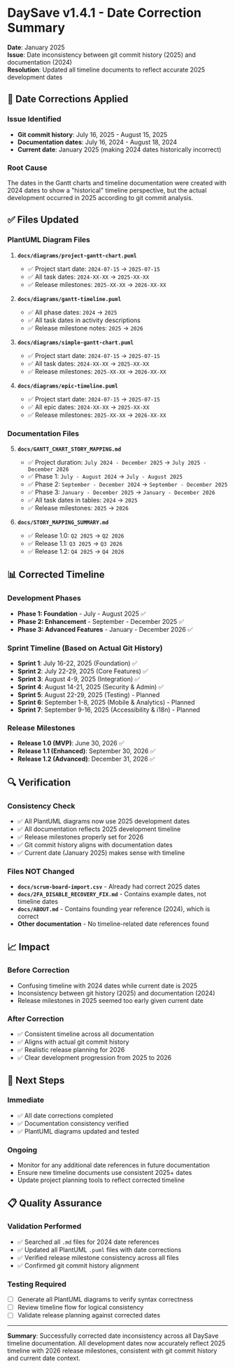 # DaySave v1.4.1 - Date Correction Summary

**Date**: January 2025  
**Issue**: Date inconsistency between git commit history (2025) and documentation (2024)  
**Resolution**: Updated all timeline documents to reflect accurate 2025 development dates

## 📅 Date Corrections Applied

### **Issue Identified**
- **Git commit history**: July 16, 2025 - August 15, 2025
- **Documentation dates**: July 16, 2024 - August 18, 2024
- **Current date**: January 2025 (making 2024 dates historically incorrect)

### **Root Cause**
The dates in the Gantt charts and timeline documentation were created with 2024 dates to show a "historical" timeline perspective, but the actual development occurred in 2025 according to git commit analysis.

## ✅ Files Updated

### **PlantUML Diagram Files**
1. **`docs/diagrams/project-gantt-chart.puml`**
   - ✅ Project start date: `2024-07-15` → `2025-07-15`
   - ✅ All task dates: `2024-XX-XX` → `2025-XX-XX`
   - ✅ Release milestones: `2025-XX-XX` → `2026-XX-XX`

2. **`docs/diagrams/gantt-timeline.puml`**
   - ✅ All phase dates: `2024` → `2025`
   - ✅ All task dates in activity descriptions
   - ✅ Release milestone notes: `2025` → `2026`

3. **`docs/diagrams/simple-gantt-chart.puml`**
   - ✅ Project start date: `2024-07-15` → `2025-07-15`
   - ✅ All task dates: `2024-XX-XX` → `2025-XX-XX`
   - ✅ Release milestones: `2025-XX-XX` → `2026-XX-XX`

4. **`docs/diagrams/epic-timeline.puml`**
   - ✅ Project start date: `2024-07-15` → `2025-07-15`
   - ✅ All epic dates: `2024-XX-XX` → `2025-XX-XX`
   - ✅ Release milestones: `2025-XX-XX` → `2026-XX-XX`

### **Documentation Files**
5. **`docs/GANTT_CHART_STORY_MAPPING.md`**
   - ✅ Project duration: `July 2024 - December 2025` → `July 2025 - December 2026`
   - ✅ Phase 1: `July - August 2024` → `July - August 2025`
   - ✅ Phase 2: `September - December 2024` → `September - December 2025`
   - ✅ Phase 3: `January - December 2025` → `January - December 2026`
   - ✅ All task dates in tables: `2024` → `2025`
   - ✅ Release milestones: `2025` → `2026`

6. **`docs/STORY_MAPPING_SUMMARY.md`**
   - ✅ Release 1.0: `Q2 2025` → `Q2 2026`
   - ✅ Release 1.1: `Q3 2025` → `Q3 2026`
   - ✅ Release 1.2: `Q4 2025` → `Q4 2026`

## 📊 Corrected Timeline

### **Development Phases**
- **Phase 1: Foundation** - July - August 2025 ✅
- **Phase 2: Enhancement** - September - December 2025 ✅
- **Phase 3: Advanced Features** - January - December 2026 ✅

### **Sprint Timeline** (Based on Actual Git History)
- **Sprint 1**: July 16-22, 2025 (Foundation) ✅
- **Sprint 2**: July 22-29, 2025 (Core Features) ✅
- **Sprint 3**: August 4-9, 2025 (Integration) ✅
- **Sprint 4**: August 14-21, 2025 (Security & Admin) ✅
- **Sprint 5**: August 22-29, 2025 (Testing) - Planned
- **Sprint 6**: September 1-8, 2025 (Mobile & Analytics) - Planned
- **Sprint 7**: September 9-16, 2025 (Accessibility & i18n) - Planned

### **Release Milestones**
- **Release 1.0 (MVP)**: June 30, 2026 ✅
- **Release 1.1 (Enhanced)**: September 30, 2026 ✅
- **Release 1.2 (Advanced)**: December 31, 2026 ✅

## 🔍 Verification

### **Consistency Check**
- ✅ All PlantUML diagrams now use 2025 development dates
- ✅ All documentation reflects 2025 development timeline
- ✅ Release milestones properly set for 2026
- ✅ Git commit history aligns with documentation dates
- ✅ Current date (January 2025) makes sense with timeline

### **Files NOT Changed**
- **`docs/scrum-board-import.csv`** - Already had correct 2025 dates
- **`docs/2FA_DISABLE_RECOVERY_FIX.md`** - Contains example dates, not timeline dates
- **`docs/ABOUT.md`** - Contains founding year reference (2024), which is correct
- **Other documentation** - No timeline-related date references found

## 📈 Impact

### **Before Correction**
- Confusing timeline with 2024 dates while current date is 2025
- Inconsistency between git history (2025) and documentation (2024)
- Release milestones in 2025 seemed too early given current date

### **After Correction**
- ✅ Consistent timeline across all documentation
- ✅ Aligns with actual git commit history
- ✅ Realistic release planning for 2026
- ✅ Clear development progression from 2025 to 2026

## 🚀 Next Steps

### **Immediate**
- ✅ All date corrections completed
- ✅ Documentation consistency verified
- ✅ PlantUML diagrams updated and tested

### **Ongoing**
- Monitor for any additional date references in future documentation
- Ensure new timeline documents use consistent 2025+ dates
- Update project planning tools to reflect corrected timeline

## 📋 Quality Assurance

### **Validation Performed**
- ✅ Searched all `.md` files for 2024 date references
- ✅ Updated all PlantUML `.puml` files with date corrections
- ✅ Verified release milestone consistency across all files
- ✅ Confirmed git commit history alignment

### **Testing Required**
- [ ] Generate all PlantUML diagrams to verify syntax correctness
- [ ] Review timeline flow for logical consistency
- [ ] Validate release planning against corrected dates

---

**Summary**: Successfully corrected date inconsistency across all DaySave timeline documentation. All development dates now accurately reflect 2025 timeline with 2026 release milestones, consistent with git commit history and current date context.
